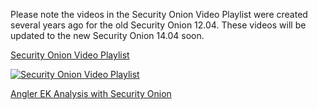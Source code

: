 Please note the videos in the Security Onion Video Playlist were created several years ago for the old Security Onion 12.04.  These videos will be updated to the new Security Onion 14.04 soon.

[Security Onion Video Playlist](https://www.youtube.com/watch?v=dyLbgrdagaA&list=PLMN5wm-C5YjyieO63g8LbaiWTSJRj0DBe)

[![Security Onion Video Playlist](http://img.youtube.com/vi/dyLbgrdagaA/0.jpg)](https://www.youtube.com/watch?v=dyLbgrdagaA&list=PLMN5wm-C5YjyieO63g8LbaiWTSJRj0DBe)

[Angler EK Analysis with Security Onion](https://youtu.be/1qUF3Bv7dIQ)
